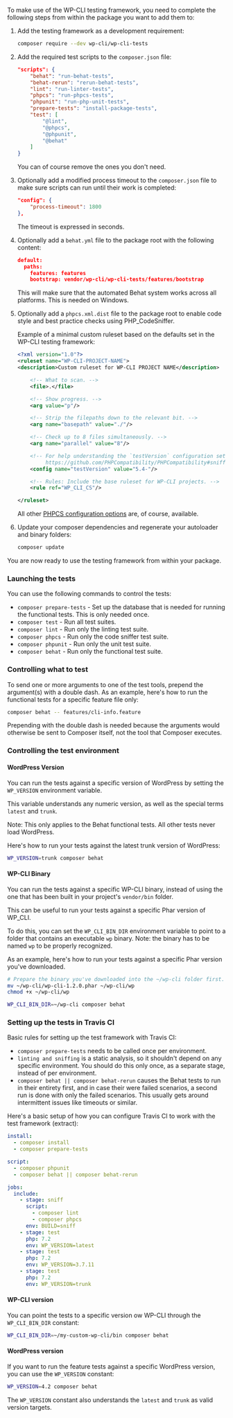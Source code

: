 To make use of the WP-CLI testing framework, you need to complete the following steps from within the package you want to add them to:

1. Add the testing framework as a development requirement:
    ```bash
    composer require --dev wp-cli/wp-cli-tests
    ```

2. Add the required test scripts to the `composer.json` file:
    ```json
    "scripts": {
        "behat": "run-behat-tests",
        "behat-rerun": "rerun-behat-tests",
        "lint": "run-linter-tests",
        "phpcs": "run-phpcs-tests",
        "phpunit": "run-php-unit-tests",
        "prepare-tests": "install-package-tests",
        "test": [
            "@lint",
            "@phpcs",
            "@phpunit",
            "@behat"
        ]
    }
    ```
    You can of course remove the ones you don't need.

3. Optionally add a modified process timeout to the `composer.json` file to make sure scripts can run until their work is completed:
    ```json
    "config": {
        "process-timeout": 1800
    },
    ```
    The timeout is expressed in seconds.

4. Optionally add a `behat.yml` file to the package root with the following content:
    ```json
    default:
      paths:
        features: features
        bootstrap: vendor/wp-cli/wp-cli-tests/features/bootstrap
    ```
    This will make sure that the automated Behat system works across all platforms. This is needed on Windows.

5. Optionally add a `phpcs.xml.dist` file to the package root to enable code style and best practice checks using PHP_CodeSniffer.

    Example of a minimal custom ruleset based on the defaults set in the WP-CLI testing framework:
    ```xml
    <?xml version="1.0"?>
    <ruleset name="WP-CLI-PROJECT-NAME">
    <description>Custom ruleset for WP-CLI PROJECT NAME</description>

        <!-- What to scan. -->
        <file>.</file>

        <!-- Show progress. -->
        <arg value="p"/>

        <!-- Strip the filepaths down to the relevant bit. -->
        <arg name="basepath" value="./"/>

        <!-- Check up to 8 files simultaneously. -->
        <arg name="parallel" value="8"/>

        <!-- For help understanding the `testVersion` configuration setting:
             https://github.com/PHPCompatibility/PHPCompatibility#sniffing-your-code-for-compatibility-with-specific-php-versions -->
        <config name="testVersion" value="5.4-"/>

        <!-- Rules: Include the base ruleset for WP-CLI projects. -->
        <rule ref="WP_CLI_CS"/>

    </ruleset>
    ```

    All other [PHPCS configuration options](https://github.com/squizlabs/PHP_CodeSniffer/wiki/Annotated-Ruleset) are, of course, available.
6. Update your composer dependencies and regenerate your autoloader and binary folders:
    ```bash
    composer update
    ```

You are now ready to use the testing framework from within your package.

### Launching the tests

You can use the following commands to control the tests:

* `composer prepare-tests` - Set up the database that is needed for running the functional tests. This is only needed once.
* `composer test` - Run all test suites.
* `composer lint` - Run only the linting test suite.
* `composer phpcs` - Run only the code sniffer test suite.
* `composer phpunit` - Run only the unit test suite.
* `composer behat` - Run only the functional test suite.

### Controlling what to test

To send one or more arguments to one of the test tools, prepend the argument(s) with a double dash. As an example, here's how to run the functional tests for a specific feature file only:
```bash
composer behat -- features/cli-info.feature
```

Prepending with the double dash is needed because the arguments would otherwise be sent to Composer itself, not the tool that Composer executes.

### Controlling the test environment

#### WordPress Version

You can run the tests against a specific version of WordPress by setting the `WP_VERSION` environment variable.

This variable understands any numeric version, as well as the special terms `latest` and `trunk`.

Note: This only applies to the Behat functional tests. All other tests never load WordPress.

Here's how to run your tests against the latest trunk version of WordPress:
```bash
WP_VERSION=trunk composer behat
```

#### WP-CLI Binary

You can run the tests against a specific WP-CLI binary, instead of using the one that has been built in your project's `vendor/bin` folder.

This can be useful to run your tests against a specific Phar version of WP_CLI.

To do this, you can set the `WP_CLI_BIN_DIR` environment variable to point to a folder that contains an executable `wp` binary. Note: the binary has to be named `wp` to be properly recognized.

As an example, here's how to run your tests against a specific Phar version you've downloaded.
```bash
# Prepare the binary you've downloaded into the ~/wp-cli folder first.
mv ~/wp-cli/wp-cli-1.2.0.phar ~/wp-cli/wp
chmod +x ~/wp-cli/wp

WP_CLI_BIN_DIR=~/wp-cli composer behat
```

### Setting up the tests in Travis CI

Basic rules for setting up the test framework with Travis CI:

* `composer prepare-tests` needs to be called once per environment.
* `linting and sniffing` is a static analysis, so it shouldn't depend on any specific environment. You should do this only once, as a separate stage, instead of per environment.
* `composer behat || composer behat-rerun` causes the Behat tests to run in their entirety first, and in case their were failed scenarios, a second run is done with only the failed scenarios. This usually gets around intermittent issues like timeouts or similar.

Here's a basic setup of how you can configure Travis CI to work with the test framework (extract):
```yml
install:
  - composer install
  - composer prepare-tests

script:
  - composer phpunit
  - composer behat || composer behat-rerun

jobs:
  include:
    - stage: sniff
      script:
        - composer lint
        - composer phpcs
      env: BUILD=sniff
    - stage: test
      php: 7.2
      env: WP_VERSION=latest
    - stage: test
      php: 7.2
      env: WP_VERSION=3.7.11
    - stage: test
      php: 7.2
      env: WP_VERSION=trunk
```

#### WP-CLI version

You can point the tests to a specific version ow WP-CLI through the `WP_CLI_BIN_DIR` constant:
```bash
WP_CLI_BIN_DIR=~/my-custom-wp-cli/bin composer behat
```

#### WordPress version

If you want to run the feature tests against a specific WordPress version, you can use the `WP_VERSION` constant:
```bash
WP_VERSION=4.2 composer behat
```

The `WP_VERSION` constant also understands the `latest` and `trunk` as valid version targets.
